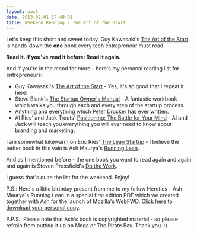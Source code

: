 ```yaml
---
layout: post
date: 2013-02-01 17:48:01
title: Weekend Reading - The Art of the Start
---
```

Let's keep this short and sweet today. Guy Kawasaki's [The Art of the Start](http://www.guykawasaki.com/the-art-of-the-start/) is hands-down the **one** book every tech entrepreneur must read.

**Read it. If you've read it before: Read it again.**

And if you're in the mood for more - here's my personal reading list for entrepreneurs:

- Guy Kawasaki's [The Art of the Start](http://www.guykawasaki.com/the-art-of-the-start/) - Yes, it's so good that I repeat it here!
- Steve Blank's [The Startup Owner's Manual](http://www.stevenblank.com/startup_index_qty.html) - A fantastic workbook which walks you through each and every step of the startup process.
- Anything and everything which [Peter Drucker](http://en.wikipedia.org/wiki/Peter_Drucker) has ever written.
- Al Ries' and Jack Trouts' [Positioning: The Battle for Your Mind](http://www.amazon.com/Positioning-Battle-Your-Al-Ries/dp/0071373586) - Al and Jack will teach you everything you will ever need to know about branding and marketing.

I am somewhat lukewarm on Eric Ries' [The Lean Startup](http://theleanstartup.com/) - I believe the better book in this vain is Ash Maurya's [Running Lean](http://runninglean.co/).

And as I mentioned before - the one book you want to read again and again and again is Steven Pressfield's [Do the Work](http://www.stevenpressfield.com/do-the-work/).

I guess that's quite the list for the weekend. Enjoy!

P.S.: Here's a little birthday present from me to my fellow Heretics - Ash Maurya's Running Lean in a special first edition PDF which we created together with Ash for the launch of Mozilla's WebFWD. [Click here to download your personal copy](http://cl.ly/MbfN).

P.P.S.: Please note that Ash's book is copyrighted material - so please refrain from putting it up on Mega or The Pirate Bay. Thank you. :)
